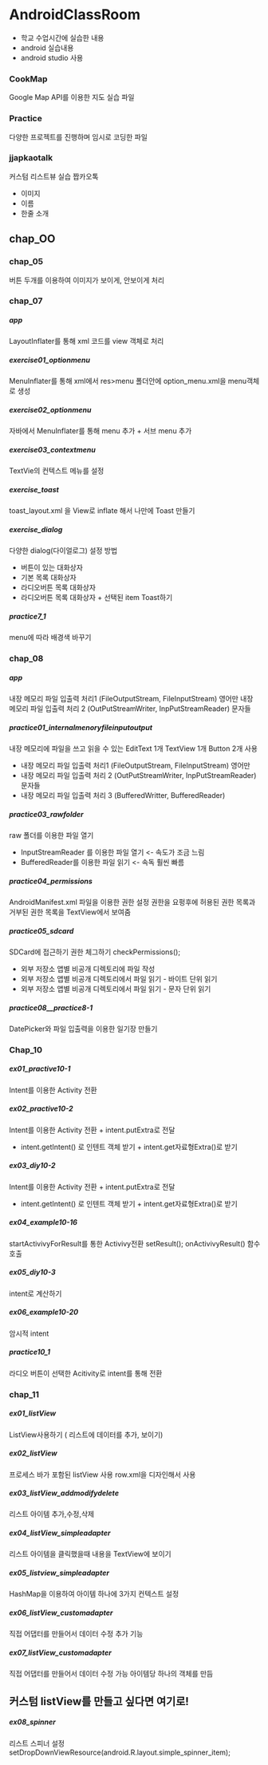 # AndroidClassRoom
* 학교 수업시간에 실습한 내용
* android 실습내용
* android studio 사용

### CookMap
 Google Map API를 이용한 지도 실습 파일
 
### Practice
 다양한 프로젝트를 진행하며 임시로 코딩한 파일

### jjapkaotalk
 커스텀 리스트뷰 실습 짭카오톡
  * 이미지
  * 이름
  * 한줄 소개

## chap_OO
### chap_05
 버튼 두개를 이용하여 이미지가 보이게, 안보이게 처리
 
### chap_07
##### app
 LayoutInflater를 통해 xml 코드를 view 객체로 처리

##### exercise01_optionmenu
 MenuInflater를 통해 xml에서 res>menu 폴더안에 option_menu.xml을 menu객체로 생성
 
##### exercise02_optionmenu
 자바에서 MenuInflater를 통해 menu 추가 + 서브 menu 추가
 
##### exercise03_contextmenu
 TextVie의 컨텍스트 메뉴를 설정
 
##### exercise_toast
 toast_layout.xml 을 View로 inflate 해서 나만에 Toast 만들기

##### exercise_dialog
 다양한 dialog(다이얼로그) 설정 방법
 * 버튼이 있는 대화상자
 * 기본 목록 대화상자
 * 라디오버튼 목록 대화상자
 * 라디오버튼 목록 대화상자 + 선택된 item Toast하기

##### practice7_1
 menu에 따라 배경색 바꾸기

### chap_08
##### app
 내장 메모리 파일 입출력 처리1 (FileOutputStream, FileInputStream) 영어만
 내장 메모리 파일 입출력 처리 2 (OutPutStreamWriter, InpPutStreamReader) 문자들

##### practice01_internalmenoryfileinputoutput
 내장 메모리에 파일을 쓰고 읽을 수 있는 EditText 1개 TextView 1개 Button 2개 사용
 * 내장 메모리 파일 입출력 처리1 (FileOutputStream, FileInputStream) 영어만
 * 내장 메모리 파일 입출력 처리 2 (OutPutStreamWriter, InpPutStreamReader) 문자들
 * 내장 메모리 파일 입출력 처리 3 (BufferedWritter, BufferedReader)

##### practice03_rawfolder
 raw 폴더를 이용한 파일 열기
 * InputStreamReader 를 이용한 파일 열기 <- 속도가 조금 느림
 * BufferedReader를 이용한 파일 읽기 <- 속독 훨씬 빠름

##### practice04_permissions
 AndroidManifest.xml 파일을 이용한 권한 설정
 권한을 요펑후에 허용된 권한 목록과 거부된 권한 목록을 TextView에서 보여줌

##### practice05_sdcard
 SDCard에 접근하기
 권한 체그하기 checkPermissions();
 * 외부 저장소 앱별 비공개 디렉토리에 파일 작성
 * 외부 저장소 앱별 비공개 디렉토리에서 파일 읽기 - 바이트 단위 읽기
 * 외부 저장소 앱별 비공개 디렉토리에서 파일 읽기 - 문자 단위 읽기

##### practice08__practice8-1
 DatePicker와 파일 입출력을 이용한 일기장 만들기
 
### Chap_10
##### ex01_practive10-1
 Intent를 이용한 Activity 전환
 
##### ex02_practive10-2
 Intent를 이용한 Activity 전환 + intent.putExtra로 전달 
  + intent.getIntent() 로 인텐트 객체 받기 + intent.get자료형Extra()로 받기

##### ex03_diy10-2
 Intent를 이용한 Activity 전환 + intent.putExtra로 전달 
  + intent.getIntent() 로 인텐트 객체 받기 + intent.get자료형Extra()로 받기

##### ex04_example10-16
 startActivivyForResult를 통한 Activivy전환
 setResult();
 onActivivyResult() 함수 호출

##### ex05_diy10-3
 intent로 계산하기

##### ex06_example10-20
 암시적 intent

##### practice10_1
 라디오 버튼이 선택한 Acitivity로 intent를 통해 전환
 
### chap_11
##### ex01_listView
 ListView사용하기 ( 리스트에 데이터를 추가, 보이기)

##### ex02_listView
 프로세스 바가 포함된 listView 사용
 row.xml을 디자인해서 사용

##### ex03_listView_addmodifydelete
 리스트 아이템 추가,수정,삭제

##### ex04_listView_simpleadapter
 리스트 아이템을 클릭했을때 내용을 TextView에 보이기

##### ex05_listview_simpleadapter
 HashMap을 이용하여 아이템 하나에 3가지 컨텍스트 설정

##### ex06_listView_customadapter
 직접 어댑터를 만들어서 데이터 수정 추가 기능

##### ex07_listView_customadapter
 직접 어댑터를 만들어서 데이터 수정 가능
 아이템당 하나의 객체를 만듬
 ## 커스텀 listView를 만들고 싶다면 여기로!

##### ex08_spinner
 리스트 스피너 설정
 setDropDownViewResource(android.R.layout.simple_spinner_item);
